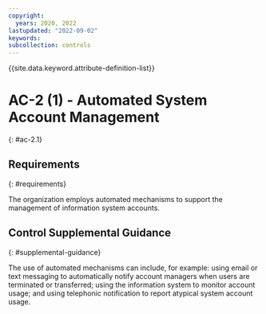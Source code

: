 ```yaml
---
copyright:
  years: 2020, 2022
lastupdated: "2022-09-02"
keywords: 
subcollection: controls
---
```



{{site.data.keyword.attribute-definition-list}}


# AC-2 (1) - Automated System Account Management
{: #ac-2.1}

## Requirements
{: #requirements}

The organization employs automated mechanisms to support the management of information system accounts.

## Control Supplemental Guidance
{: #supplemental-guidance}

The use of automated mechanisms can include, for example: using email or text messaging to automatically notify account managers when users are terminated or transferred; using the information system to monitor account usage; and using telephonic notification to report atypical system account usage.


